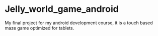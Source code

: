 # Jelly_world_game_android

My final project for my android development course, it is a touch based maze game optimized for tablets.
